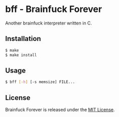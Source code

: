 # bff - Brainfuck Forever

Another brainfuck interpreter written in C.

## Installation

```bash
$ make
$ make install
```

## Usage

```bash
$ bff [-h] [-s memsize] FILE...
```

## License

Brainfuck Forever is released under the [MIT License](LICENSE).
